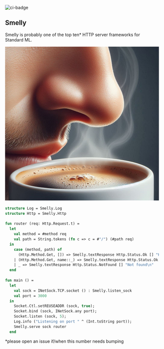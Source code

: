 ![ci-badge](https://github.com/fabjan/smelly/actions/workflows/ci.yml/badge.svg)

## Smelly

Smelly is probably one of the top ten* HTTP server frameworks for Standard ML.

![nose](nose.jpeg)

```sml
structure Log = Smelly.Log
structure Http = Smelly.Http

fun router (req: Http.Request.t) =
  let
    val method = #method req
    val path = String.tokens (fn c => c = #"/") (#path req)
  in
    case (method, path) of
      (Http.Method.Get, []) => Smelly.textResponse Http.Status.Ok [] "Hello, World!\n"
    | (Http.Method.Get, name::_) => Smelly.textResponse Http.Status.Ok [] ("Hello, " ^ name ^ "!\n")
    | _ => Smelly.textResponse Http.Status.NotFound [] "Not found\n"
  end

fun main () =
  let
    val sock = INetSock.TCP.socket () : Smelly.listen_sock
    val port = 3000
  in
    Socket.Ctl.setREUSEADDR (sock, true);
    Socket.bind (sock, INetSock.any port);
    Socket.listen (sock, 5);
    Log.info ("Listening on port " ^ (Int.toString port));
    Smelly.serve sock router
  end
```

\*please open an issue if/when this number needs bumping
